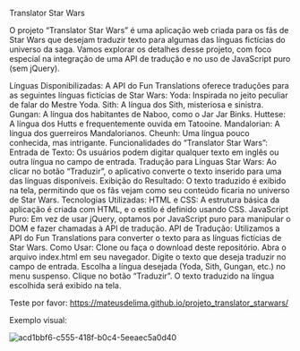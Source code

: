 Translator Star Wars

O projeto “Translator Star Wars” é uma aplicação web criada para os fãs de Star Wars que desejam traduzir texto para algumas das línguas fictícias do universo da saga. Vamos explorar os detalhes desse projeto, com foco especial na integração de uma API de tradução e no uso de JavaScript puro (sem jQuery).

Línguas Disponibilizadas:
A API do Fun Translations oferece traduções para as seguintes línguas fictícias de Star Wars:
Yoda: Inspirada no jeito peculiar de falar do Mestre Yoda.
Sith: A língua dos Sith, misteriosa e sinistra.
Gungan: A língua dos habitantes de Naboo, como o Jar Jar Binks.
Huttese: A língua dos Hutts e frequentemente ouvida em Tatooine.
Mandalorian: A língua dos guerreiros Mandalorianos.
Cheunh: Uma língua pouco conhecida, mas intrigante.
Funcionalidades do “Translator Star Wars”:
Entrada de Texto: Os usuários podem digitar qualquer texto em inglês ou outra língua no campo de entrada.
Tradução para Línguas Star Wars: Ao clicar no botão “Traduzir”, o aplicativo converte o texto inserido para uma das línguas disponíveis.
Exibição do Resultado: O texto traduzido é exibido na tela, permitindo que os fãs vejam como seu conteúdo ficaria no universo de Star Wars.
Tecnologias Utilizadas:
HTML e CSS: A estrutura básica da aplicação é criada com HTML, e o estilo é definido usando CSS.
JavaScript Puro: Em vez de usar jQuery, optamos por JavaScript puro para manipular o DOM e fazer chamadas à API de tradução.
API de Tradução: Utilizamos a API do Fun Translations para converter o texto para as línguas fictícias de Star Wars.
Como Usar:
Clone ou faça o download deste repositório.
Abra o arquivo index.html em seu navegador.
Digite o texto que deseja traduzir no campo de entrada.
Escolha a língua desejada (Yoda, Sith, Gungan, etc.) no menu suspenso.
Clique no botão “Traduzir”.
O texto traduzido na língua escolhida será exibido na tela.

Teste por favor: https://mateusdelima.github.io/projeto_translator_starwars/

Exemplo visual: 

![acd1bbf6-c555-418f-b0c4-5eeaec5a0d40](https://github.com/MateusdeLima/projeto_translator_starwars/assets/89278014/1976831d-a107-4552-92a9-f40fca8a97df)



